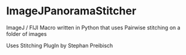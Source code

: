 # ImageJPanoramaStitcher
ImageJ / FIJI Macro written in Python that uses Pairwise stitching on a folder of images

Uses Stitching PlugIn by Stephan Preibisch
